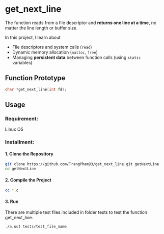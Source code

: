 #  get_next_line

The function reads from a file descriptor and **returns one line at a time**, no matter the line length or buffer size.

In this project, I learn about
- File descriptors and system calls (`read`)
- Dynamic memory allocation (`malloc`, `free`)
- Managing **persistent data** between function calls (using `static` variables)

## Function Prototype

```c
char *get_next_line(int fd);
```

## Usage
### Requirement: 
Linux OS
### Installment:
#### 1. Clone the Repository
   ```bash
   git clone https://github.com/TrangPham93/get_next_line.git getNextLine
   cd getNextLine
   ```
#### 2. Compile the Project

```bash 
cc *.c 
```
#### 3. Run
There are multiple test files included in folder tests to test the function get_next_line. 
```bash 
./a.out tests/test_file_name
```

